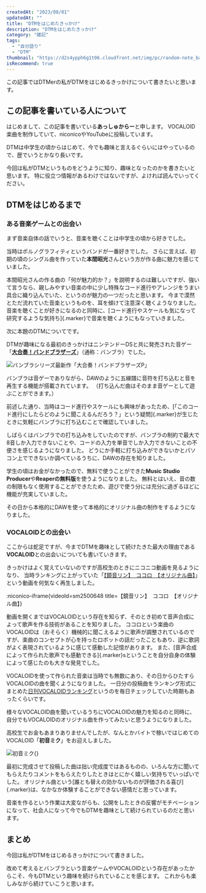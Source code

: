 ```yaml
---
createdAt: "2023/08/01"
updatedAt: ""
title: "DTMをはじめたきっかけ"
description: "DTMをはじめたきっかけ"
category: "雑記"
tags:
  - "自分語り"
  - "DTM"
thumbnail: "https://d2s4ypph6g1t06.cloudfront.net/img/pc/random-note_band_bro_p.webp"
isRecommend: true
---
```


この記事ではDTMerの私がDTMをはじめるきっかけについて書きたいと思います。

## この記事を書いている人について

はじめまして、この記事を書いている**あっしゅからー**と申します。
VOCALOID楽曲を制作していて、niconicoやYouTubeに投稿しています。

DTMは中学生の頃からはじめて、今でも趣味と言えるぐらいにはやっているので、歴でいうとかなり長いです。

今回は私がDTMというものをどうように知り、趣味となったのかを書きたいと思います。
特に役立つ情報があるわけではないですが、よければ読んでいってください。

## DTMをはじめるまで

### ある音楽ゲームとの出会い

まず音楽自体の話でいうと、音楽を聴くことは中学生の頃から好きでした。

当時はポルノグラフィティというバンドが一番好きでした。
さらに言えば、初期の頃のシングル曲を作っていた**本間昭光**さんという方が作る曲に魅力を感じていました。

本間昭光さんの作る曲の「何が魅力的か？」を説明するのは難しいですが、強いて言うなら、親しみやすい音楽の中に少し特殊なコード進行やアレンジをうまい具合に織り込んでいた、というのが魅力の一つだったと思います。
今まで漠然とただ流れていた音楽というものを、耳を傾けて注意深く聴くようなりました。
音楽を聴くことが好きになるのと同時に、[コード進行やスケールも気になって研究するような気持ち]{.marker}で音楽を聴くようにもなっていきました。

次に本題のDTMについてです。

DTMが趣味になる最初のきっかけはニンテンドーDSと共に発売された音ゲー「[**大合奏！バンドブラザーズ**](https://www.nintendo.co.jp/ds/abbj/index.html)」（通称：バンブラ）でした。

![バンブラシリーズ最新作「大合奏！バンドブラザーズP」](https://d2s4ypph6g1t06.cloudfront.net/img/pc/random-note_band_bro_p.webp)

バンブラは音ゲーでありながら、DAWのように五線譜に音符を打ち込むと音を再生する機能が搭載されています。
（打ち込んだ曲はそのまま音ゲーとして遊ぶことができます。）

前述した通り、当時はコード進行やスケールにも興味があったため、[「このコード進行にしたらどのように聞こえるんだろう？」という疑問]{.marker}が生じたときに気軽にバンブラに打ち込むことで確認していました。

しばらくはバンブラでの打ち込みをしていたのですが、バンブラの制約で最大で8音しか入力できないことや、コードの入力を単音でしか入力できないことの不便さを感じるようになりました。
どうにか手軽に打ち込みができないかとパソコン上でできないか調べているうちに、DAWの存在を知りました。

学生の頃はお金がなかったので、無料で使うことができた**Music Studio Producer**や**Reaperの無料版**を使うようになりました。
無料とはいえ、音の数の制限もなく使用することができたため、遊びで使う分には充分に過ぎるほどに機能が充実していました。

その日から本格的にDAWを使って本格的にオリジナル曲の制作をするようになりました。

### VOCALOIDとの出会い

ここからは蛇足ですが、今までDTMを趣味として続けたきた最大の理由である**VOCALOID**との出会いについても書いていきます。

きっかけはよく覚えていないのですが高校生のときにニコニコ動画を見るようになり、
当時ランキングに上がっていた「[【鏡音リン】　ココロ　【オリジナル曲】](https://www.nicovideo.jp/watch/sm2500648)」という動画を何気なく再生しました。

:niconico-iframe{videoId=sm2500648 title=【鏡音リン】　ココロ　【オリジナル曲】}

動画を開くまではVOCALOIDという存在を知らず、そのとき初めて音声合成によって歌声を作る技術があることを知りました。
ココロという楽曲のVOCALOIDは（おそらく）機械的に聞こえるように歌声が調整されているのですが、楽曲のコンセプトが心を持ったロボットの話だったこともあり、逆に歌詞がよく表現されているように感じて感動した記憶があります。
また、[音声合成によって作られた歌声でも感動できる]{.marker}sということを自分自身の体験によって感じたのも大きな発見でした。

VOCALOIDを使って作られた音楽は当時でも無数にあり、その日からひたすらVOCALOIDの曲を聞くようになりました。
一日分の投稿曲をランキング形式にまとめた[日刊VOCALOIDランキング](https://www.nicovideo.jp/tag/%E6%97%A5%E5%88%8AVOCALOID%E3%83%A9%E3%83%B3%E3%82%AD%E3%83%B3%E3%82%B0)というのを毎日チェックしていた時期もあったくらいです。

様々なVOCALOID曲を聞いているうちにVOCALOIDの魅力を知るのと同時に、自分でもVOCALOIDのオリジナル曲を作ってみたいと思うようになりました。

高校生でお金もあまりありませんでしたが、なんとかバイトで稼いではじめてのVOCALOID「**初音ミク**」をお迎えしました。

![初音ミク](https://d2s4ypph6g1t06.cloudfront.net/img/pc/random-note_miku.webp){}

最初に完成させて投稿した曲は拙い完成度ではあるものの、いろんな方に聞いてもらえたりコメントをもらえたりしたときはとにかく嬉しい気持ちでいっぱいでした。
オリジナル曲という[誰とも替えの効かないものが評価される喜び]{.marker}は、なかなか体験することができない感情だと思っています。

音楽を作るという作業は大変ながらも、公開をしたときの反響がモチベーションになって、社会人になって今でもDTMを趣味として続けられているのだと思います。

## まとめ

今回は私がDTMをはじめるきっかけについて書きました。

改めて考えるとバンブラという音楽ゲームやVOCALOIDという存在があったからこそ、今もDTMという趣味を続けられていることを感じます。
これからも楽しみながら続けていこうと思います。
